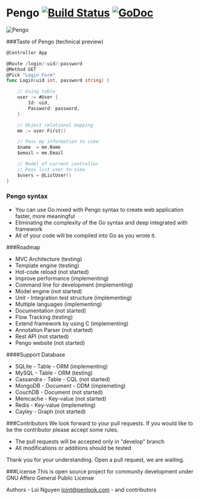 # Pengo [![Build Status](https://travis-ci.org/penlook/pengo.svg)](https://travis-ci.org/penlook/pengo) [![GoDoc](https://godoc.org/github.com/penlook/pengo?status.svg)](https://godoc.org/github.com/penlook/pengo)

![Pengo](http://s16.postimg.org/g7no9g5k5/Capture.png)

###Taste of Pengo (technical preview)

```go
@Controller App

@Route /login/:uid/:password
@Method GET
@Pick "Login Form"
func Login(uid int, password string) {

	// Using table
	user := #User {
		Id: uid,
		Password: password,
	}

	// Object relational mapping
	me := user.First()

	// Pass my information to view
	$name  = me.Name
	$email = me.Email

	// Model of current controller
	// Pass list user to view
	$users = @ListUser()
}
```

### Pengo syntax
- You can use Go mixed with Pengo syntax to create web application faster, more meaningful
- Eliminating the complexity of the Go syntax and deep integrated with framework
- All of your code will be compiled into Go as you wrote it.

###Roadmap

- MVC Architecture (testing)
- Template engine (testing)
- Hot-code reload (not started)
- Improve performance (implementing)
- Command line for development (implementing)
- Model engine (not started)
- Unit - Integration test structure (implementing)
- Multiple languages (implementing)
- Documentation (not started)
- Flow Tracking (testing)
- Extend framework by using C (implementing)
- Annotation Parser (not started)
- Rest API (not started)
- Pengo website (not started)

####Support Database

- SQLite	  -   Table      - ORM  (implementing)
- MySQL      -   Table      - ORM  (testing)
- Cassandra  -   Table      - CQL  (not started)
- MongoDB    -   Document   - ODM  (implemeting)
- CouchDB    -   Document          (not started)
- Memcache   -   Key-value         (not started)
- Redis      -   Key-value         (implemeting)
- Cayley     -   Graph             (not started)

###Contributors
We look forward to your pull requests. If you would like to be the contributor please accept some rules.

- The pull requests will be accepted only in "develop" branch
- All modifications or additions should be tested

Thank you for your understanding.
Open a pull request, we are waiting.

###License
This is open source project for community development under GNU Affero General Public License

Authors
	- Loi Nguyen <loint@penlook.com>
	- and contributors





